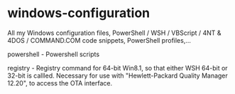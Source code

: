# windows-configuration
All my Windows configuration files,
PowerShell / WSH / VBScript / 4NT &amp; 4DOS / COMMAND.COM
code snippets, PowerShell profiles,...

powershell - Powershell scripts

registry   - Registry command for 64-bit Win8.1, so that either
             WSH 64-bit or 32-bit is callled.
             Necessary for use with "Hewlett-Packard Quality Manager 12.20",
             to access the OTA interface.